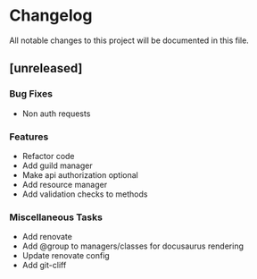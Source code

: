 # Changelog

All notable changes to this project will be documented in this file.

## [unreleased]

### Bug Fixes

- Non auth requests

### Features

- Refactor code
- Add guild manager
- Make api authorization optional
- Add resource manager
- Add validation checks to methods

### Miscellaneous Tasks

- Add renovate
- Add @group to managers/classes for docusaurus rendering
- Update renovate config
- Add git-cliff

